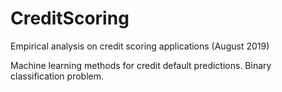 # CreditScoring
Empirical analysis on credit scoring applications (August 2019)

Machine learning methods for credit default predictions. Binary classification problem.
